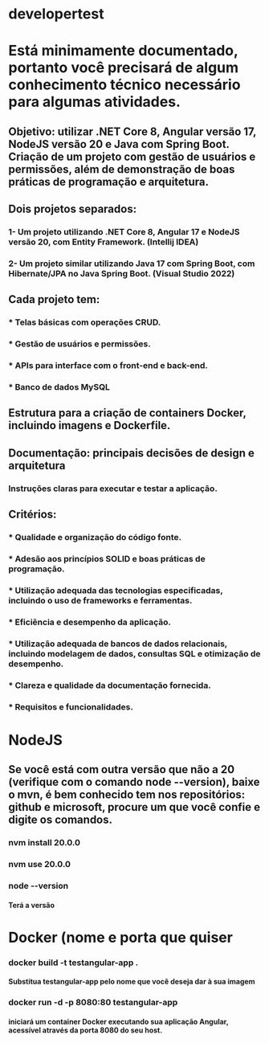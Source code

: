 # developertest

# Está minimamente documentado, portanto você precisará de algum conhecimento técnico necessário para algumas atividades.
 
## Objetivo: utilizar .NET Core 8, Angular versão 17, NodeJS versão 20 e Java com Spring Boot. Criação de um projeto com gestão de usuários e permissões, além de demonstração de boas práticas de programação e arquitetura.
 
## Dois projetos separados:
 
### 1- Um projeto utilizando .NET Core 8, Angular 17 e NodeJS versão 20, com Entity Framework. (Intellij IDEA)
### 2- Um projeto similar utilizando Java 17 com Spring Boot, com Hibernate/JPA no Java Spring Boot. (Visual Studio 2022)
 
## Cada projeto tem:
### * Telas básicas com operações CRUD.
### * Gestão de usuários e permissões.
### * APIs para interface com o front-end e back-end.
### * Banco de dados MySQL
 
## Estrutura para a criação de containers Docker, incluindo imagens e Dockerfile.
 
## Documentação: principais decisões de design e arquitetura
### Instruções claras para executar e testar a aplicação.
 
## Critérios:
### * Qualidade e organização do código fonte.
### * Adesão aos princípios SOLID e boas práticas de programação.
### * Utilização adequada das tecnologias especificadas, incluindo o uso de frameworks e ferramentas.
### * Eficiência e desempenho da aplicação.
### * Utilização adequada de bancos de dados relacionais, incluindo modelagem de dados, consultas SQL e otimização de desempenho.
### * Clareza e qualidade da documentação fornecida.
### * Requisitos e funcionalidades.
 



# NodeJS 

## Se você está com outra versão que não a 20 (verifique com o comando node --version), baixe o mvn, é bem conhecido tem nos repositórios: github e microsoft, procure um que você confie e digite os comandos.
### nvm install 20.0.0
### nvm use 20.0.0
### node --version
#### Terá a versão

# Docker (nome e porta que quiser

### docker build -t testangular-app .
#### Substitua testangular-app pelo nome que você deseja dar à sua imagem
### docker run -d -p 8080:80 testangular-app
#### iniciará um container Docker executando sua aplicação Angular, acessível através da porta 8080 do seu host.